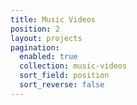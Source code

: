 ```yaml
---
title: Music Videos
position: 2
layout: projects
pagination:
  enabled: true
  collection: music-videos
  sort_field: position
  sort_reverse: false
---
```


